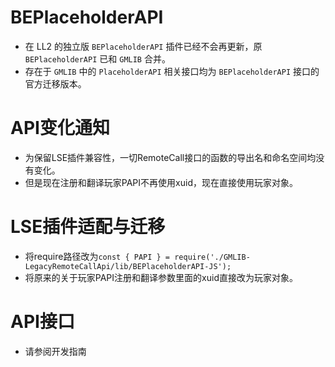 # BEPlaceholderAPI
- 在 LL2 的独立版 `BEPlaceholderAPI` 插件已经不会再更新，原 `BEPlaceholderAPI` 已和 `GMLIB` 合并。
- 存在于 `GMLIB` 中的 `PlaceholderAPI` 相关接口均为 `BEPlaceholderAPI` 接口的官方迁移版本。

# API变化通知
- 为保留LSE插件兼容性，一切RemoteCall接口的函数的导出名和命名空间均没有变化。
- 但是现在注册和翻译玩家PAPI不再使用xuid，现在直接使用玩家对象。

# LSE插件适配与迁移
- 将require路径改为`const { PAPI } = require('./GMLIB-LegacyRemoteCallApi/lib/BEPlaceholderAPI-JS');`
- 将原来的关于玩家PAPI注册和翻译参数里面的xuid直接改为玩家对象。

# API接口
- 请参阅开发指南